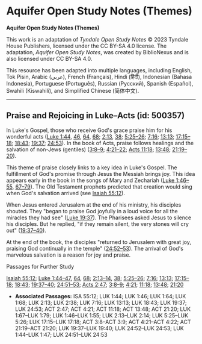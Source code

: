 # Aquifer Open Study Notes (Themes)

**Aquifer Open Study Notes (Themes)**

This work is an adaptation of *Tyndale Open Study Notes* © 2023 Tyndale House Publishers, licensed under the CC BY\-SA 4\.0 license. The adaptation, *Aquifer Open Study Notes*, was created by BiblioNexus and is also licensed under CC BY\-SA 4\.0\.

This resource has been adapted into multiple languages, including English, Tok Pisin, Arabic (عربي), French (Français), Hindi (हिंदी), Indonesian (Bahasa Indonesia), Portuguese (Português), Russian (Русский), Spanish (Español), Swahili (Kiswahili), and Simplified Chinese (简体中文).



--------------------------------

## Praise and Rejoicing in Luke–Acts (id: 500357)

In Luke's Gospel, those who receive God's grace praise him for his wonderful acts ([Luke 1:44](https://ref.ly/Luke1:44), [46](https://ref.ly/Luke1:46), [64](https://ref.ly/Luke1:64), [68](https://ref.ly/Luke1:68); [2:13](https://ref.ly/Luke2:13), [38](https://ref.ly/Luke2:38); [5:25–26](https://ref.ly/Luke5:25-Luke5:26); [7:16](https://ref.ly/Luke7:16); [13:13](https://ref.ly/Luke13:13); [17:15–18](https://ref.ly/Luke17:15-Luke17:18); [18:43](https://ref.ly/Luke18:43); [19:37](https://ref.ly/Luke19:37); [24:53](https://ref.ly/Luke24:53)). In the book of Acts, praise follows healings and the salvation of non\-Jews (gentiles) ([3:8–9](https://ref.ly/Acts3:8-Acts3:9); [4:21–22](https://ref.ly/Acts4:21-Acts4:22); [Acts 11:18](https://ref.ly/Acts11:18); [13:48](https://ref.ly/Acts13:48); [21:19–20](https://ref.ly/Acts21:19-Acts21:20)).

This theme of praise closely links to a key idea in Luke's Gospel. The fulfillment of God's promise through Jesus the Messiah brings joy. This idea appears early in the book in the songs of Mary and Zechariah ([Luke 1:46–55,](https://ref.ly/Luke1:46-Luke1:55) [67–79](https://ref.ly/Luke1:67-Luke1:79)). The Old Testament prophets predicted that creation would sing when God's salvation arrived (see [Isaiah 55:12](https://ref.ly/Isa55:12)). 

When Jesus entered Jerusalem at the end of his ministry, his disciples shouted. They "began to praise God joyfully in a loud voice for all the miracles they had see" ([Luke 19:37](https://ref.ly/Luke19:37)). The Pharisees asked Jesus to silence his disciples. But he replied, "if they remain silent, the very stones will cry out" ([19:37–40](https://ref.ly/Luke19:37-Luke19:40)). 

At the end of the book, the disciples "returned to Jerusalem with great joy, praising God continually in the temple" ([24:52–53](https://ref.ly/Luke24:52-Luke24:53)). The arrival of God's marvelous salvation is a reason for joy and praise.

Passages for Further Study

[Isaiah 55:12](https://ref.ly/Isa55:12); [Luke 1:44–47](https://ref.ly/Luke1:44-Luke1:47), [64](https://ref.ly/Luke1:64), [68](https://ref.ly/Luke1:68); [2:13–14](https://ref.ly/Luke2:13-Luke2:14), [38](https://ref.ly/Luke2:38); [5:25–26](https://ref.ly/Luke5:25-Luke5:26); [7:16](https://ref.ly/Luke7:16); [13:13](https://ref.ly/Luke13:13); [17:15–18](https://ref.ly/Luke17:15-Luke17:18); [18:43](https://ref.ly/Luke18:43); [19:37–40](https://ref.ly/Luke19:37-Luke19:40); [24:51–53](https://ref.ly/Luke24:51-Luke24:53); [Acts 2:47](https://ref.ly/Acts2:47); [3:8–9](https://ref.ly/Acts3:8-Acts3:9); [4:21](https://ref.ly/Acts4:21); [11:18](https://ref.ly/Acts11:18); [13:48](https://ref.ly/Acts13:48); [21:20](https://ref.ly/Acts21:20)

* **Associated Passages:** ISA 55:12; LUK 1:44; LUK 1:46; LUK 1:64; LUK 1:68; LUK 2:13; LUK 2:38; LUK 7:16; LUK 13:13; LUK 18:43; LUK 19:37; LUK 24:53; ACT 2:47; ACT 4:21; ACT 11:18; ACT 13:48; ACT 21:20; LUK 1:67–LUK 1:79; LUK 1:46–LUK 1:55; LUK 2:13–LUK 2:14; LUK 5:25–LUK 5:26; LUK 17:15–LUK 17:18; ACT 3:8–ACT 3:9; ACT 4:21–ACT 4:22; ACT 21:19–ACT 21:20; LUK 19:37–LUK 19:40; LUK 24:52–LUK 24:53; LUK 1:44–LUK 1:47; LUK 24:51–LUK 24:53

